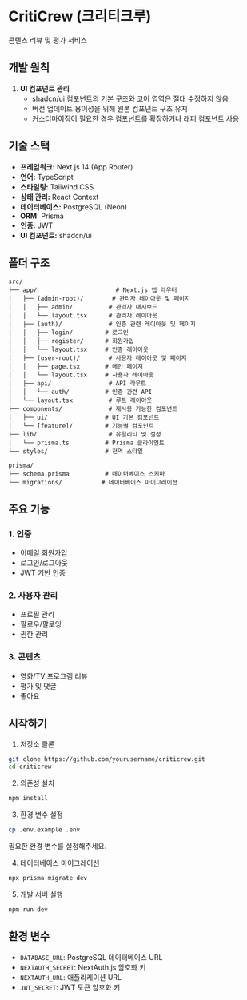 # CritiCrew (크리티크루)

콘텐츠 리뷰 및 평가 서비스

## 개발 원칙

1. **UI 컴포넌트 관리**
   - shadcn/ui 컴포넌트의 기본 구조와 코어 영역은 절대 수정하지 않음
   - 버전 업데이트 용이성을 위해 원본 컴포넌트 구조 유지
   - 커스터마이징이 필요한 경우 컴포넌트를 확장하거나 래퍼 컴포넌트 사용

## 기술 스택

- **프레임워크:** Next.js 14 (App Router)
- **언어:** TypeScript
- **스타일링:** Tailwind CSS
- **상태 관리:** React Context
- **데이터베이스:** PostgreSQL (Neon)
- **ORM:** Prisma
- **인증:** JWT
- **UI 컴포넌트:** shadcn/ui

## 폴더 구조

```
src/
├── app/                      # Next.js 앱 라우터
│   ├── (admin-root)/        # 관리자 레이아웃 및 페이지
│   │   ├── admin/          # 관리자 대시보드
│   │   └── layout.tsx      # 관리자 레이아웃
│   ├── (auth)/             # 인증 관련 레이아웃 및 페이지
│   │   ├── login/         # 로그인
│   │   ├── register/      # 회원가입
│   │   └── layout.tsx     # 인증 레이아웃
│   ├── (user-root)/        # 사용자 레이아웃 및 페이지
│   │   ├── page.tsx       # 메인 페이지
│   │   └── layout.tsx     # 사용자 레이아웃
│   ├── api/                # API 라우트
│   │   └── auth/          # 인증 관련 API
│   └── layout.tsx          # 루트 레이아웃
├── components/             # 재사용 가능한 컴포넌트
│   ├── ui/                # UI 기본 컴포넌트
│   └── [feature]/         # 기능별 컴포넌트
├── lib/                    # 유틸리티 및 설정
│   └── prisma.ts          # Prisma 클라이언트
└── styles/                # 전역 스타일

prisma/
├── schema.prisma          # 데이터베이스 스키마
└── migrations/           # 데이터베이스 마이그레이션
```

## 주요 기능

### 1. 인증

- 이메일 회원가입
- 로그인/로그아웃
- JWT 기반 인증

### 2. 사용자 관리

- 프로필 관리
- 팔로우/팔로잉
- 권한 관리

### 3. 콘텐츠

- 영화/TV 프로그램 리뷰
- 평가 및 댓글
- 좋아요

## 시작하기

1. 저장소 클론

```bash
git clone https://github.com/yourusername/criticrew.git
cd criticrew
```

2. 의존성 설치

```bash
npm install
```

3. 환경 변수 설정

```bash
cp .env.example .env
```

필요한 환경 변수를 설정해주세요.

4. 데이터베이스 마이그레이션

```bash
npx prisma migrate dev
```

5. 개발 서버 실행

```bash
npm run dev
```

## 환경 변수

- `DATABASE_URL`: PostgreSQL 데이터베이스 URL
- `NEXTAUTH_SECRET`: NextAuth.js 암호화 키
- `NEXTAUTH_URL`: 애플리케이션 URL
- `JWT_SECRET`: JWT 토큰 암호화 키
